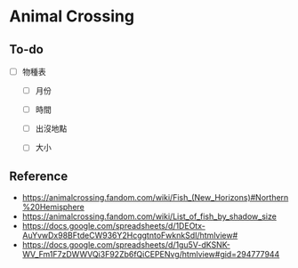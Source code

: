 # Animal Crossing

## To-do


- [ ] 物種表
  - [ ] 月份
  - [ ] 時間
  - [ ] 出沒地點
  - [ ] 大小


## Reference

- https://animalcrossing.fandom.com/wiki/Fish_(New_Horizons)#Northern%20Hemisphere
- https://animalcrossing.fandom.com/wiki/List_of_fish_by_shadow_size
- https://docs.google.com/spreadsheets/d/1DEOtx-AuYvwDx98BFtdeCW936Y2HcggtntoFwknkSdI/htmlview#
- https://docs.google.com/spreadsheets/d/1gu5V-dKSNK-WV_Fm1F7zDWWVQi3F92Zb6fQiCEPENvg/htmlview#gid=294777944